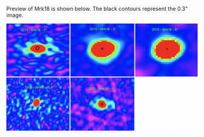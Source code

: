 Preview of Mrk18 is shown below. The black contours represent the 0.3" image. 

![Mrk18](Mrk18.png "Mrk18")

